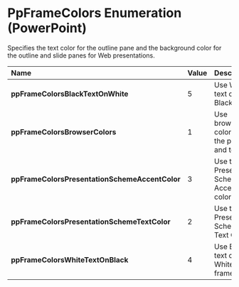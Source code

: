 
# PpFrameColors Enumeration (PowerPoint)

Specifies the text color for the outline pane and the background color for the outline and slide panes for Web presentations.



|**Name**|**Value**|**Description**|
|:-----|:-----|:-----|
|**ppFrameColorsBlackTextOnWhite**|5|Use White text on a Black frame.|
|**ppFrameColorsBrowserColors**|1|Use browser colors for the pane and text.|
|**ppFrameColorsPresentationSchemeAccentColor**|3|Use the Presentation Scheme Accent color. |
|**ppFrameColorsPresentationSchemeTextColor**|2|Use the Presentation Scheme Text Color.|
|**ppFrameColorsWhiteTextOnBlack**|4|Use Black text on a White frame.|
